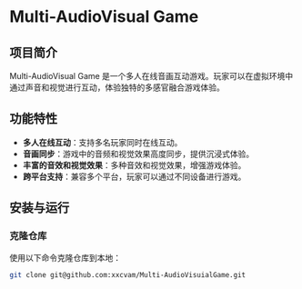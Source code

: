 # Multi-AudioVisual Game

## 项目简介

Multi-AudioVisual Game 是一个多人在线音画互动游戏。玩家可以在虚拟环境中通过声音和视觉进行互动，体验独特的多感官融合游戏体验。

## 功能特性

- **多人在线互动**：支持多名玩家同时在线互动。
- **音画同步**：游戏中的音频和视觉效果高度同步，提供沉浸式体验。
- **丰富的音效和视觉效果**：多种音效和视觉效果，增强游戏体验。
- **跨平台支持**：兼容多个平台，玩家可以通过不同设备进行游戏。

## 安装与运行

### 克隆仓库

使用以下命令克隆仓库到本地：

```bash
git clone git@github.com:xxcvam/Multi-AudioVisuialGame.git
